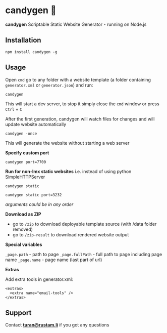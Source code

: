 candygen :candy:  
===========

**candygen** Scriptable Static Website Generator - running on Node.js


## Installation 


```
npm install candygen -g
```


## Usage

Open `cmd` go to any folder with a website template (a folder containing `generator.xml` or `generator.json`) and run:

```
candygen
```


This will start a dev server, to stop it simply close the `cmd` window or press `Ctrl` + `C`

After the first generation, candygen will watch files for changes and will update website automatically  


```
candygen -once
```
This will generate the website without starting a web server

**Specify custom port**

```
candygen port=7700
```

**Run for non-lmx static websites**
i.e. instead of using python SimpleHTTPServer

```
candygen static
```

```
candygen static port=3232
```

_arguments could be in any order_

**Download as ZIP**

- go to `/zip` to download deployable template source (with /data folder removed)
- go to `/zip-result` to download rendered website output 


**Special variables**

`_page.path` - path to page 
`_page.fullPath` - full path to page including page name
`_page.name` - page name (last part of url)

**Extras**

Add extra tools in generator.xml:

```
<extras>
  <extra name="email-tools" />
</extras>
```


## Support

Contact **turan@rustam.li** if you got any questions
